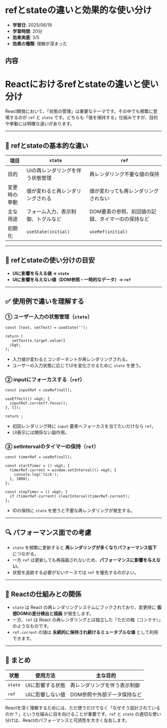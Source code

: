 # refとstateの違いと効果的な使い分け

- **学習日**: 2025/06/19
- **学習時間**: 20分
- **効果実感**: 3/5
- **効果の種類**: 理解が深まった

## 内容

# Reactにおけるrefとstateの違いと使い分け

React開発において、「状態の管理」は重要なテーマです。その中でも頻繁に登場するのが `ref` と `state` です。どちらも「値を保持する」仕組みですが、目的や挙動には明確な違いがあります。

---

## 🔰 refとstateの基本的な違い

| 項目     | `state`             | `ref`                       |
| ------ | ------------------- | --------------------------- |
| 目的     | UIの再レンダリングを伴う状態管理   | 再レンダリング不要な値の保持              |
| 変更時の挙動 | 値が変わると再レンダリングされる    | 値が変わっても再レンダリングされない          |
| 主な用途   | フォーム入力、表示制御、トグルなど   | DOM要素の参照、前回値の記録、タイマーIDの保持など |
| 初期化    | `useState(initial)` | `useRef(initial)`           |

---

## 🧠 refとstateの使い分けの目安

* **UIに影響を与える値 → `state`**
* **UIに影響を与えない値（DOM参照・一時的なデータ）→ `ref`**

---

## ✅ 使用例で違いを理解する

### ① ユーザー入力の状態管理（`state`）

```tsx
const [text, setText] = useState('');

return (
   setText(e.target.value)}
  /&gt;
);
```

* 入力値が変わるとコンポーネントが再レンダリングされる。
* ユーザーの入力状態に応じてUIを変化させるために `state` を使う。

### ② inputにフォーカスする（`ref`）

```tsx
const inputRef = useRef(null);

useEffect(() =&gt; {
  inputRef.current?.focus();
}, []);

return ;
```

* 初回レンダリング時に `input` 要素へフォーカスを当てたいだけなら `ref`。
* UI表示には関係ない副作用。

### ③ setIntervalのタイマーID保持（`ref`）

```tsx
const timerRef = useRef(null);

const startTimer = () =&gt; {
  timerRef.current = window.setInterval(() =&gt; {
    console.log('tick');
  }, 1000);
};

const stopTimer = () =&gt; {
  if (timerRef.current) clearInterval(timerRef.current);
};
```

* IDの保持に `state` を使うと不要な再レンダリングが発生する。

---

## 🔍 パフォーマンス面での考慮

* `state` を頻繁に更新すると **再レンダリングが多くなりパフォーマンス低下** につながる。
* 一方 `ref` は更新しても再描画されないため、**パフォーマンスに影響を与えない**。
* 状態を追跡する必要がないケースでは `ref` を優先するのがよい。

---

## 🧩 Reactの仕組みとの関係

* `state` は React の再レンダリングシステムにフックされており、変更時に **仮想DOMの差分検出と描画** が発生します。
* 一方、`ref` は React の再レンダリングとは独立した「ただの箱（コンテナ）」のようなものです。
* `ref.current` の値は **永続的に保持され続けるミュータブルな値** として利用できます。

---

## 🎯 まとめ

| 状態      | 使用方法      | 主な目的            |
| ------- | --------- | --------------- |
| `state` | UIに影響する状態 | 再レンダリングを伴う表示制御  |
| `ref`   | UIに影響しない値 | DOM参照や外部データ保持など |

Reactを深く理解するためには、ただ使うだけでなく「なぜそう設計されているのか？」という仕組みに目を向けることが重要です。`ref` と `state` の適切な使い分けは、Reactのパフォーマンスと可読性を大きく左右します。